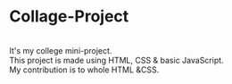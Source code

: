 # Collage-Project
<br>
It's my college mini-project.
<div>This project is made using HTML, CSS & basic JavaScript.</div>
<div>My contribution is to whole HTML &CSS.</div>
